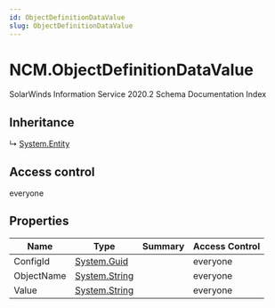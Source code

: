 ```yaml
---
id: ObjectDefinitionDataValue
slug: ObjectDefinitionDataValue
---
```


# NCM.ObjectDefinitionDataValue

SolarWinds Information Service 2020.2 Schema Documentation Index

## Inheritance

↳ [System.Entity](./../System/Entity)

## Access control

everyone

## Properties

| Name | Type | Summary | Access Control |
| ------ | ------ | ------ | ------ |
| ConfigId | [System.Guid](https://docs.microsoft.com/en-us/dotnet/api/system.guid) |  | everyone |
| ObjectName | [System.String](https://docs.microsoft.com/en-us/dotnet/api/system.string) |  | everyone |
| Value | [System.String](https://docs.microsoft.com/en-us/dotnet/api/system.string) |  | everyone |

